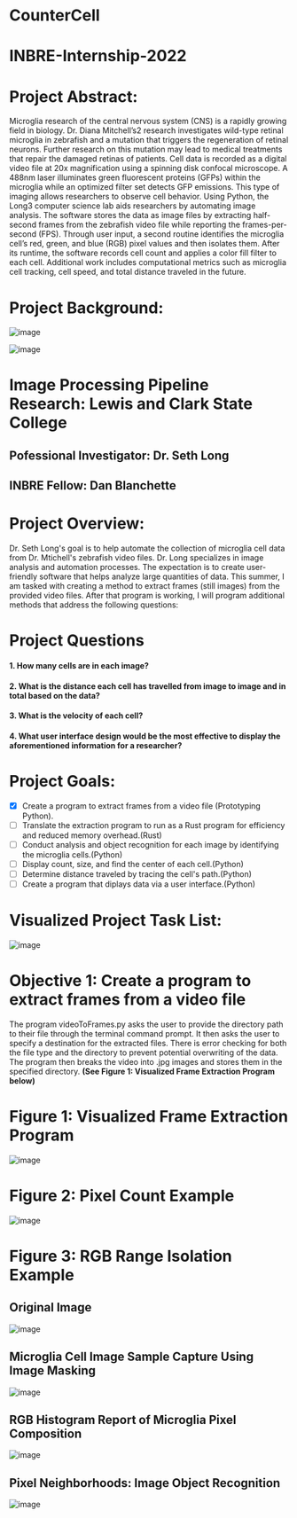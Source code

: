# CounterCell
# INBRE-Internship-2022

# Project Abstract:

Microglia research of the central nervous system (CNS) is a rapidly growing field in biology. Dr. Diana Mitchell’s2 research investigates wild-type retinal microglia in zebrafish and a mutation that triggers the regeneration of retinal neurons. Further research on this mutation may lead to medical treatments that repair the damaged retinas of patients. Cell data is recorded as a digital video file at 20x magnification using a spinning disk confocal microscope. A 488nm laser illuminates green fluorescent proteins (GFPs) within the microglia while an optimized filter set detects GFP emissions. This type of imaging allows researchers to observe cell behavior. Using Python, the Long3 computer science lab aids researchers by automating image analysis. The software stores the data as image files by extracting half-second frames from the zebrafish video file while reporting the frames-per-second (FPS). Through user input, a second routine identifies the microglia cell’s red, green, and blue (RGB) pixel values and then isolates them. After its runtime, the software records cell count and applies a color fill filter to each cell. Additional work includes computational metrics such as microglia cell tracking, cell speed, and total distance traveled in the future.

# Project Background:


![image](https://user-images.githubusercontent.com/57776752/180287310-eb98c8ce-7a75-4fbb-a1ae-5bbfccc8c2ae.png)



![image](https://user-images.githubusercontent.com/57776752/180286751-8418b961-7ea1-403f-88e3-f81d5a01a89f.png)



# Image Processing Pipeline Research:  Lewis and Clark State College 
## **Pofessional Investigator: Dr. Seth Long** 
## **INBRE Fellow: Dan Blanchette**

# Project Overview:
Dr. Seth Long's goal is to help automate the collection of microglia cell data from Dr. Mtichell's zebrafish video files. 
Dr. Long specializes in image analysis and automation processes. The expectation is to create user-friendly software 
that helps analyze large quantities of data. This summer, I am tasked with creating a method to extract frames (still images) from 
the provided video files. After that program is working, I will program additional methods that address the following questions:   

# Project Questions
####      1. How many cells are in each image?
####      2. What is the distance each cell has travelled from image to image and in total based on the data?
####      3. What is the velocity of each cell?
####      4. What user interface design would be the most effective to display the aforementioned information for a researcher?
      
# Project Goals:
- [x] Create a program to extract frames from a video file (Prototyping Python).
- [ ] Translate the extraction program to run as a Rust program for efficiency and reduced memory overhead.(Rust)
- [ ] Conduct analysis and object recognition for each image by identifying the microglia cells.(Python)
- [ ] Display count, size, and find the center of each cell.(Python)
- [ ] Determine distance traveled by tracing the cell's path.(Python)
- [ ] Create a program that diplays data via a user interface.(Python)

# Visualized Project Task List:

![image](https://github.com/Dan-Blanchette/INBRE-Internship-2022/blob/main/rdMeImg/Project%20Planning.jpeg?raw=true)

# Objective 1: Create a program to extract frames from a video file

The program videoToFrames.py asks the user to provide the directory path to their file through the terminal command prompt. It then asks the user to specify a destination for the extracted files. There is error checking for both the file type and the directory to prevent potential overwriting of the data. 
The program then breaks the video into .jpg images and stores them in the specified directory. 
**(See Figure 1: Visualized Frame Extraction Program below)**


# Figure 1: Visualized Frame Extraction Program
![image](https://github.com/Dan-Blanchette/INBRE-Internship-2022/blob/main/rdMeImg/Video%20To%20Image%20Software%20Inbre2022.jpeg?raw=true)

# Figure 2: Pixel Count Example
![image](https://github.com/Dan-Blanchette/INBRE-Internship-2022/blob/main/rdMeImg/Figure%202022-06-06%20134847%20(0).png?raw=true)

# Figure 3: RGB Range Isolation Example
## Original Image
![image](https://github.com/Dan-Blanchette/INBRE-Internship-2022/blob/main/rdMeImg/rangeImg_1.png?raw=true)
## Microglia Cell Image Sample Capture Using Image Masking
![image](https://github.com/Dan-Blanchette/INBRE-Internship-2022/blob/main/rdMeImg/mgSample_1.png?raw=true)
## RGB Histogram Report of Microglia Pixel Composition
![image](https://github.com/Dan-Blanchette/INBRE-Internship-2022/blob/main/rdMeImg/sample1histo.png?raw=true)
## Pixel Neighborhoods: Image Object Recognition
![image](https://github.com/Dan-Blanchette/INBRE-Internship-2022/blob/main/rdMeImg/Screenshot%20from%202022-06-14%2013-53-11.png?raw=true)

